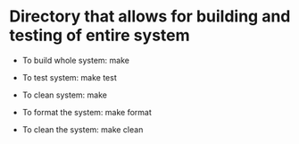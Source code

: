 Directory that allows for building and testing of entire system
===============================================================

- To build whole system:
make

- To test system:
make test

- To clean system:
make

- To format the system:
make format

- To clean the system:
make clean
